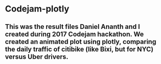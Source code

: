 # Codejam-plotly

## This was the result files Daniel Ananth and I created during 2017 Codejam hackathon. We created an animated plot using plotly, comparing the daily traffic of citibike (like Bixi, but for NYC) versus Uber drivers.
